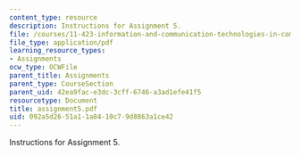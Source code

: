 ```yaml
---
content_type: resource
description: Instructions for Assignment 5.
file: /courses/11-423-information-and-communication-technologies-in-community-development-spring-2004/092a5d2651a11a8410c79d8863a1ce42_assignment5.pdf
file_type: application/pdf
learning_resource_types:
- Assignments
ocw_type: OCWFile
parent_title: Assignments
parent_type: CourseSection
parent_uid: 42ea9fac-e3dc-3cff-6746-a3ad1efe41f5
resourcetype: Document
title: assignment5.pdf
uid: 092a5d26-51a1-1a84-10c7-9d8863a1ce42
---
```

Instructions for Assignment 5.

